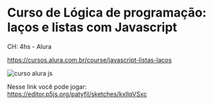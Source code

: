 # Curso de Lógica de programação: laços e listas com Javascript 
CH: 4hs - Alura

https://cursos.alura.com.br/course/javascript-listas-lacos

![curso alura js](https://user-images.githubusercontent.com/41968938/194740132-51263c1a-e610-4e32-93b0-2d8e57ac70d9.png)

Nesse link você pode jogar:
https://editor.p5js.org/patyfil/sketches/kxllqVSxc
